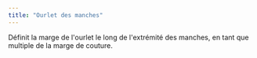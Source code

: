 ```yaml
---
title: "Ourlet des manches"
---
```


Définit la marge de l'ourlet le long de l'extrémité des manches, en tant que multiple de la marge de couture.

